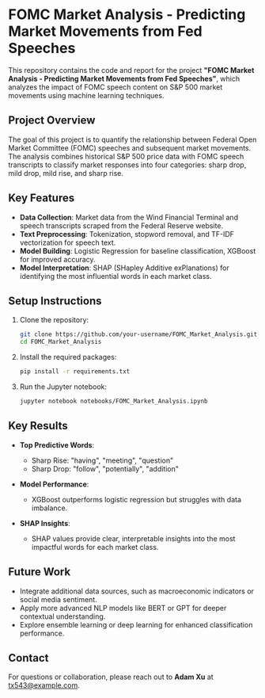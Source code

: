 # FOMC Market Analysis - Predicting Market Movements from Fed Speeches

This repository contains the code and report for the project **"FOMC Market Analysis - Predicting Market Movements from Fed Speeches"**, which analyzes the impact of FOMC speech content on S&P 500 market movements using machine learning techniques.

## Project Overview

The goal of this project is to quantify the relationship between Federal Open Market Committee (FOMC) speeches and subsequent market movements. The analysis combines historical S&P 500 price data with FOMC speech transcripts to classify market responses into four categories: sharp drop, mild drop, mild rise, and sharp rise.

## Key Features

- **Data Collection**: Market data from the Wind Financial Terminal and speech transcripts scraped from the Federal Reserve website.
- **Text Preprocessing**: Tokenization, stopword removal, and TF-IDF vectorization for speech text.
- **Model Building**: Logistic Regression for baseline classification, XGBoost for improved accuracy.
- **Model Interpretation**: SHAP (SHapley Additive exPlanations) for identifying the most influential words in each market class.


## Setup Instructions

1. Clone the repository:
    ```bash
    git clone https://github.com/your-username/FOMC_Market_Analysis.git
    cd FOMC_Market_Analysis
    ```

2. Install the required packages:
    ```bash
    pip install -r requirements.txt
    ```

3. Run the Jupyter notebook:
    ```bash
    jupyter notebook notebooks/FOMC_Market_Analysis.ipynb
    ```

## Key Results

- **Top Predictive Words**:
    - Sharp Rise: "having", "meeting", "question"
    - Sharp Drop: "follow", "potentially", "addition"

- **Model Performance**:
    - XGBoost outperforms logistic regression but struggles with data imbalance.

- **SHAP Insights**:
    - SHAP values provide clear, interpretable insights into the most impactful words for each market class.

## Future Work

- Integrate additional data sources, such as macroeconomic indicators or social media sentiment.
- Apply more advanced NLP models like BERT or GPT for deeper contextual understanding.
- Explore ensemble learning or deep learning for enhanced classification performance.


## Contact

For questions or collaboration, please reach out to **Adam Xu** at tx543@example.com.


